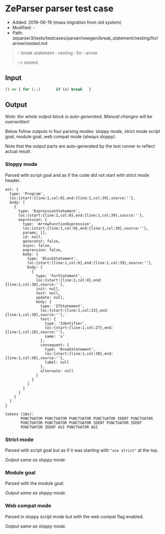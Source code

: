 # ZeParser parser test case

- Added: 2019-06-19 (mass migration from old system)
- Modified: -
- Path: zeparser3/tests/testcases/parser/newgen/break_statement/nesting/for/arrow/nested.md

> :: break statement : nesting : for : arrow
>
> ::> nested

## Input

`````js
() => { for (;;)       if (x) break   }
`````

## Output

_Note: the whole output block is auto-generated. Manual changes will be overwritten!_

Below follow outputs in four parsing modes: sloppy mode, strict mode script goal, module goal, web compat mode (always sloppy).

Note that the output parts are auto-generated by the test runner to reflect actual result.

### Sloppy mode

Parsed with script goal and as if the code did not start with strict mode header.

`````
ast: {
  type: 'Program',
  loc:{start:{line:1,col:0},end:{line:1,col:39},source:''},
  body: [
    {
      type: 'ExpressionStatement',
      loc:{start:{line:1,col:0},end:{line:1,col:39},source:''},
      expression: {
        type: 'ArrowFunctionExpression',
        loc:{start:{line:1,col:0},end:{line:1,col:39},source:''},
        params: [],
        id: null,
        generator: false,
        async: false,
        expression: false,
        body: {
          type: 'BlockStatement',
          loc:{start:{line:1,col:6},end:{line:1,col:39},source:''},
          body: [
            {
              type: 'ForStatement',
              loc:{start:{line:1,col:8},end:{line:1,col:38},source:''},
              init: null,
              test: null,
              update: null,
              body: {
                type: 'IfStatement',
                loc:{start:{line:1,col:23},end:{line:1,col:38},source:''},
                test: {
                  type: 'Identifier',
                  loc:{start:{line:1,col:27},end:{line:1,col:28},source:''},
                  name: 'x'
                },
                consequent: {
                  type: 'BreakStatement',
                  loc:{start:{line:1,col:30},end:{line:1,col:38},source:''},
                  label: null
                },
                alternate: null
              }
            }
          ]
        }
      }
    }
  ]
}

tokens (18x):
       PUNCTUATOR PUNCTUATOR PUNCTUATOR PUNCTUATOR IDENT PUNCTUATOR
       PUNCTUATOR PUNCTUATOR PUNCTUATOR IDENT PUNCTUATOR IDENT
       PUNCTUATOR IDENT ASI PUNCTUATOR ASI
`````

### Strict mode

Parsed with script goal but as if it was starting with `"use strict"` at the top.

_Output same as sloppy mode._

### Module goal

Parsed with the module goal.

_Output same as sloppy mode._

### Web compat mode

Parsed in sloppy script mode but with the web compat flag enabled.

_Output same as sloppy mode._

